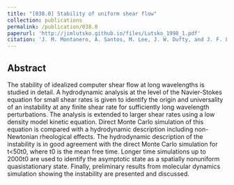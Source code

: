 ```yaml
---
title: "[038.0] Stability of uniform shear flow"
collection: publications
permalink: /publication/038.0
paperurl: 'http://jimlutsko.github.io/files/Lutsko_1998_1.pdf'
citation: 'J. M. Montanero, A. Santos, M. Lee, J. W. Dufty, and J. F. Lutsko, &quot;Stability of uniform shear flow&quot;, <i>Phys. Rev. E</i>, <strong>57</strong>, 546 (1998)'
---
```

Abstract
---
The stability of idealized computer shear flow at long wavelengths is studied in detail. A hydrodynamic analysis at the level of the Navier-Stokes equation for small shear rates is given to identify the origin and universality of an instability at any finite shear rate for sufficiently long wavelength perturbations. The analysis is extended to larger shear rates using a low density model kinetic equation. Direct Monte Carlo simulation of this equation is compared with a hydrodynamic description including non-Newtonian rheological effects. The hydrodynamic description of the instability is in good agreement with the direct Monte Carlo simulation for t<50t0, where t0 is the mean free time. Longer time simulations up to 2000t0 are used to identify the asymptotic state as a spatially nonuniform quasistationary state. Finally, preliminary results from molecular dynamics simulation showing the instability are presented and discussed.
